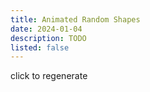 ```yaml
---
title: Animated Random Shapes
date: 2024-01-04
description: TODO
listed: false
---
```


<div class="not-prose relative font-mono w-full h-[400px] border border-gray-300 dark:border-gray-600 rounded-md">
    <p class="text-sm absolute bottom-0 right-0 px-3 py-2 text-gray-500">click to regenerate</p>
    <svg class="w-full h-full dark:stroke-white"
        id="random-points"
        version="1.1" xmlns="http://www.w3.org/2000/svg"
    >
        <path class="stroke-indigo-500 fill-indigo-500/20">
            <animate id="random-points-animate" attributeName="d" dur="25s" repeatCount="indefinite"></animate>
        </path>
    </svg>
</div>

<script type="module" src="/blog-modules/posts/animated-random-shapes.mjs">
